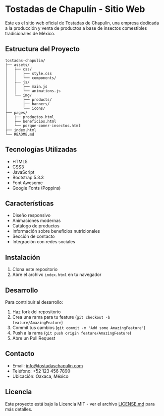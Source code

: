 # Tostadas de Chapulín - Sitio Web

Este es el sitio web oficial de Tostadas de Chapulín, una empresa dedicada a la producción y venta de productos a base de insectos comestibles tradicionales de México.

## Estructura del Proyecto

```
tostadas-chapulin/
├── assets/
│   ├── css/
│   │   ├── style.css
│   │   └── components/
│   ├── js/
│   │   ├── main.js
│   │   └── animations.js
│   └── img/
│       ├── products/
│       ├── banners/
│       └── icons/
├── pages/
│   ├── productos.html
│   ├── beneficios.html
│   └── porque-comer-insectos.html
├── index.html
└── README.md
```

## Tecnologías Utilizadas

- HTML5
- CSS3
- JavaScript
- Bootstrap 5.3.3
- Font Awesome
- Google Fonts (Poppins)

## Características

- Diseño responsivo
- Animaciones modernas
- Catálogo de productos
- Información sobre beneficios nutricionales
- Sección de contacto
- Integración con redes sociales

## Instalación

1. Clona este repositorio
2. Abre el archivo `index.html` en tu navegador

## Desarrollo

Para contribuir al desarrollo:

1. Haz fork del repositorio
2. Crea una rama para tu feature (`git checkout -b feature/AmazingFeature`)
3. Commit tus cambios (`git commit -m 'Add some AmazingFeature'`)
4. Push a la rama (`git push origin feature/AmazingFeature`)
5. Abre un Pull Request

## Contacto

- Email: info@tostadaschapulin.com
- Teléfono: +52 123 456 7890
- Ubicación: Oaxaca, México

## Licencia

Este proyecto está bajo la Licencia MIT - ver el archivo [LICENSE.md](LICENSE.md) para más detalles. 